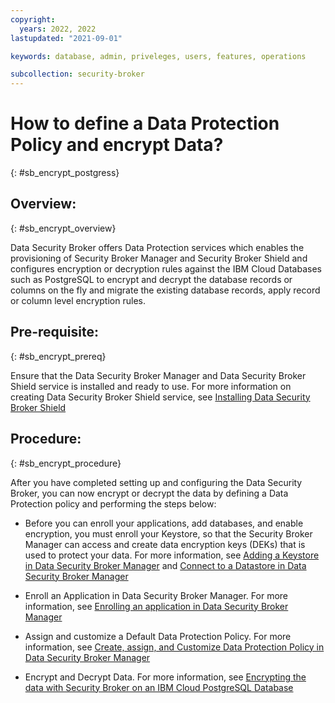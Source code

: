 ```yaml
---
copyright:
  years: 2022, 2022
lastupdated: "2021-09-01"

keywords: database, admin, priveleges, users, features, operations

subcollection: security-broker
---
```


# How to define a Data Protection Policy and encrypt Data?
{: #sb_encrypt_postgress}

## Overview:
{: #sb_encrypt_overview}

Data Security Broker offers Data Protection services which enables the
provisioning of Security Broker Manager and Security Broker Shield and
configures encryption or decryption rules against the IBM Cloud
Databases such as PostgreSQL to encrypt and decrypt the database records
or columns on the fly and migrate the existing database records,
apply record or column level encryption rules.

## Pre-requisite:
{: #sb_encrypt_prereq}

Ensure that the Data Security Broker Manager and Data Security Broker
Shield service is installed and ready to use. For more information on
creating Data Security Broker Shield service, see [Installing Data Security Broker Shield](/docs/<install>?topic=<sb_install_com>)

## Procedure:
{: #sb_encrypt_procedure}

After you have completed setting up and configuring the Data Security
Broker, you can now encrypt or decrypt the data by defining a Data
Protection policy and performing the steps below:

-   Before you can enroll your applications, add databases, and enable
    encryption, you must enroll your Keystore, so that the Security
    Broker Manager can access and create data encryption keys (DEKs)
    that is used to protect your data. For more information, see [Adding a Keystore in Data Security Broker Manager](/docs/<tutorials>?topic=<sb_encrypt_data#step2>) and [Connect to a Datastore in Data Security Broker Manager](/docs/<tutorials>?topic=<sb_encrypt_data#step3>)

-   Enroll an Application in Data Security Broker Manager. For more
    information, see [Enrolling an application in Data Security Broker Manager](/docs/<tutorials>?topic=<sb_enroll_app>)

-   Assign and customize a Default Data Protection Policy. For more
    information, see [Create, assign, and Customize Data Protection Policy in Data Security Broker Manager](/docs/<tutorials>?topic=<sb_data_policy>)

-   Encrypt and Decrypt Data. For more information, see [Encrypting the data with Security Broker on an IBM Cloud PostgreSQL Database](/docs/<tutorials>?topic=<sb_encrypt_data>)
